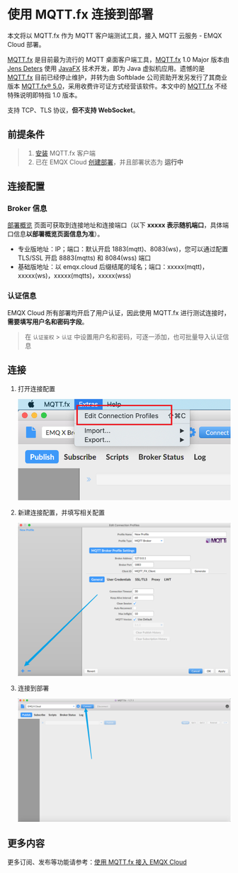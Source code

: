# 使用 MQTT.fx 连接到部署

本文将以 MQTT.fx 作为 MQTT 客户端测试工具，接入 MQTT 云服务 - EMQX Cloud 部署。

[MQTT.fx](http://www.mqttfx.jensd.de/) 是目前最为流行的 MQTT 桌面客户端工具，[MQTT.fx](http://www.mqttfx.jensd.de/) 1.0 Major 版本由 [Jens Deters](https://www.jensd.de/wordpress/) 使用 [JavaFX](https://en.wikipedia.org/wiki/JavaFX) 技术开发，即为 Java 虚拟机应用。遗憾的是 [MQTT.fx](http://www.mqttfx.jensd.de/) 目前已经停止维护，并转为由 Softblade 公司资助开发另发行了其商业版本 [MQTT.fx® 5.0](https://softblade.de/en/mqtt-fx/)，采用收费许可证方式经营该软件。本文中的 [MQTT.fx](http://www.mqttfx.jensd.de/) 不经特殊说明即特指 1.0 版本。

支持 TCP、TLS 协议，**但不支持 WebSocket**。

## 前提条件

> 1. [安装](http://www.mqttfx.jensd.de/index.php/download) MQTT.fx 客户端
> 2. 已在 EMQX Cloud [创建部署](../deployments/create_deployment.md)，并且部署状态为 **运行中**

## 连接配置

### Broker 信息

[部署概览](../deployments/view_deployment.md) 页面可获取到连接地址和连接端口（以下 **xxxxx 表示随机端口**，具体端口信息**以部署概览页面信息为准**）。

- 专业版地址：IP；端口：默认开启 1883(mqtt)、8083(ws)，您可以通过配置 TLS/SSL 开启 8883(mqtts) 和 8084(wss) 端口
- 基础版地址：以 emqx.cloud 后缀结尾的域名；端口：xxxxx(mqtt)，xxxxx(ws)，xxxxx(mqtts)，xxxxx(wss)

### 认证信息

EMQX Cloud 所有部署均开启了用户认证，因此使用 MQTT.fx 进行测试连接时，**需要填写用户名和密码字段**。

> 在 `认证鉴权` > `认证` 中设置用户名和密码，可逐一添加，也可批量导入认证信息

## 连接

1. 打开连接配置

   ![打开 MQTT.fx 连接配置](./_assets/mqttfx_profile.png)

2. 新建连接配置，并填写相关配置

   ![MQTT.fx 连接配置](./_assets/mqttfx_new_profile.png)

3. 连接到部署

   ![MQTT.fx 连接按钮](./_assets/mqttfx_connect.png)

## 更多内容

更多订阅、发布等功能请参考：[使用 MQTT.fx 接入 EMQX Cloud](https://www.emqx.com/zh/blog/connecting-to-emqx-cloud-with-mqttfx)
